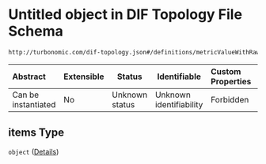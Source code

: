 # Untitled object in DIF Topology File Schema

```txt
http://turbonomic.com/dif-topology.json#/definitions/metricValueWithRawData/properties/rawData/properties/utilization/items
```




| Abstract            | Extensible | Status         | Identifiable            | Custom Properties | Additional Properties | Access Restrictions | Defined In                                                                                   |
| :------------------ | ---------- | -------------- | ----------------------- | :---------------- | --------------------- | ------------------- | -------------------------------------------------------------------------------------------- |
| Can be instantiated | No         | Unknown status | Unknown identifiability | Forbidden         | Allowed               | none                | [dif-total-schema.schema.json\*](../out/dif-total-schema.schema.json "open original schema") |

## items Type

`object` ([Details](dif-total-schema-definitions-metricvaluewithrawdata-properties-rawdata-properties-utilization-items.md))
